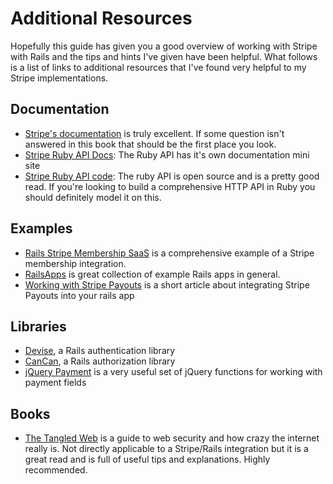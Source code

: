 # Additional Resources

Hopefully this guide has given you a good overview of working with Stripe with Rails and the tips and hints I've given have been helpful. What follows is a list of links to additional resources that I've found very helpful to my Stripe implementations.

## Documentation

* [Stripe's documentation](https://stripe.com/docs) is truly excellent. If some question isn't answered in this book that should be the first place you look.
* [Stripe Ruby API Docs](https://stripe.com/docs/api/ruby): The Ruby API has it's own documentation mini site
* [Stripe Ruby API code](https://github.com/stripe/stripe-ruby): The ruby API is open source and is a pretty good read. If you're looking to build a comprehensive HTTP API in Ruby you should definitely model it on this.

## Examples

* [Rails Stripe Membership SaaS](http://railsapps.github.io/rails-stripe-membership-saas/) is a comprehensive example of a Stripe membership integration.
* [RailsApps](http://railsapps.github.io) is great collection of example Rails apps in general.
* [Working with Stripe Payouts](http://blog.chriswinn.com/working-with-stripe-payouts) is a short article about integrating Stripe Payouts into your rails app

## Libraries

* [Devise](https://github.com/plataformatec/devise), a Rails authentication library
* [CanCan](https://github.com/ryanb/cancan), a Rails authorization library
* [jQuery Payment](https://github.com/stripe/jquery.payment) is a very useful set of jQuery functions for working with payment fields

## Books

* [The Tangled Web](http://lcamtuf.coredump.cx/tangled/) is a guide to web security and how crazy the internet really is. Not directly applicable to a Stripe/Rails integration but it is a great read and is full of useful tips and explanations. Highly recommended.
